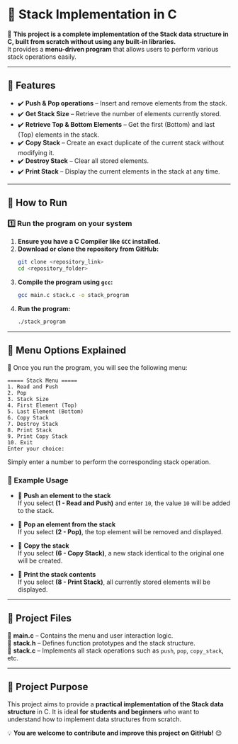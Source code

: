 # 📌 Stack Implementation in C  

🚀 **This project is a complete implementation of the Stack data structure in C, built from scratch without using any built-in libraries.**  
It provides a **menu-driven program** that allows users to perform various stack operations easily.  

---

## 🔹 Features  
- ✔️ **Push & Pop operations** – Insert and remove elements from the stack.  
- ✔️ **Get Stack Size** – Retrieve the number of elements currently stored.  
- ✔️ **Retrieve Top & Bottom Elements** – Get the first (Bottom) and last (Top) elements in the stack.  
- ✔️ **Copy Stack** – Create an exact duplicate of the current stack without modifying it.  
- ✔️ **Destroy Stack** – Clear all stored elements.  
- ✔️ **Print Stack** – Display the current elements in the stack at any time.  

---

## 🔹 How to Run  
### 1️⃣ Run the program on your system  
1. **Ensure you have a C Compiler like `GCC` installed.**  
2. **Download or clone the repository from GitHub:**  
   ```bash
   git clone <repository_link>
   cd <repository_folder>
   ```
3. **Compile the program using `gcc`:**  
   ```bash
   gcc main.c stack.c -o stack_program
   ```
4. **Run the program:**  
   ```bash
   ./stack_program
   ```

---

## 🔹 Menu Options Explained  
📜 Once you run the program, you will see the following menu:  
```plaintext
===== Stack Menu =====
1. Read and Push
2. Pop
3. Stack Size
4. First Element (Top)
5. Last Element (Bottom)
6. Copy Stack
7. Destroy Stack
8. Print Stack
9. Print Copy Stack
10. Exit
Enter your choice:
```
Simply enter a number to perform the corresponding stack operation.

### 📌 Example Usage  
- 🔹 **Push an element to the stack**  
  If you select **(1 - Read and Push)** and enter `10`, the value `10` will be added to the stack.  

- 🔹 **Pop an element from the stack**  
  If you select **(2 - Pop)**, the top element will be removed and displayed.  

- 🔹 **Copy the stack**  
  If you select **(6 - Copy Stack)**, a new stack identical to the original one will be created.  

- 🔹 **Print the stack contents**  
  If you select **(8 - Print Stack)**, all currently stored elements will be displayed.  

---

## 🔹 Project Files  
📂 **main.c** – Contains the menu and user interaction logic.  
📂 **stack.h** – Defines function prototypes and the stack structure.  
📂 **stack.c** – Implements all stack operations such as `push`, `pop`, `copy_stack`, etc.  

---

## 🎯 Project Purpose  
This project aims to provide a **practical implementation of the Stack data structure** in C. It is ideal **for students and beginners** who want to understand how to implement data structures from scratch.

💡 **You are welcome to contribute and improve this project on GitHub!** 😊  

